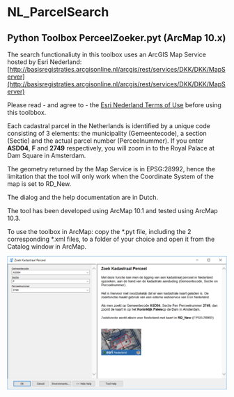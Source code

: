 # NL_ParcelSearch

## Python Toolbox PerceelZoeker.pyt (ArcMap 10.x)

The search functionaliuty in this toolbox uses an ArcGIS Map Service hosted by Esri Nederland:
[http://basisregistraties.arcgisonline.nl/arcgis/rest/services/DKK/DKK/MapServer](http://basisregistraties.arcgisonline.nl/arcgis/rest/services/DKK/DKK/MapServer)

Please read - and agree to - the [Esri Nederland Terms of Use](http://www.esri.nl/overig/terms-of-use) before using this toolbbox.

Each cadastral parcel in the Netherlands is identified by a unique code consisting of 3 elements:  the municipality (Gemeentecode), a section (Sectie) and the actual parcel number (Perceelnummer). If you enter **ASD04**, **F** and **2749** respectively, you will zoom in to the Royal Palace at Dam Square in Amsterdam.

The geometry returned by the Map Service is in EPSG:28992, hence the limitation that the tool will only work when the Coordinate System of the map is set to RD_New.

The dialog and the help documentation are in Dutch.

The tool has been developed using ArcMap 10.1 and tested using ArcMap 10.3.

To use the toolbox in ArcMap: copy the *.pyt file, including the 2 corresponding *.xml files, to a folder of your choice and open it from the Catalog window in ArcMap.

![alt text](https://github.com/Tensing/NL_ParcelSearch/blob/master/image/ZoekKadastraalPerceel.png "The tool's dialog box")